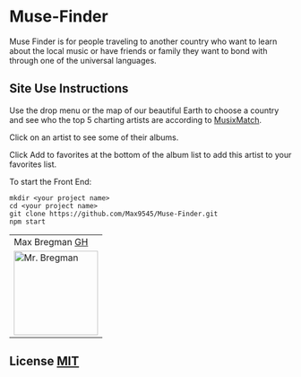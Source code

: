 # Muse-Finder

Muse Finder is for people traveling to another country who want to learn about the local music or have friends or family they want to bond with through one of the universal languages. 

## Site Use Instructions

Use the drop menu or the map of our beautiful Earth to choose a country and see who the top 5 charting artists are according to [MusixMatch](https://www.musixmatch.com/).

Click on an artist to see some of their albums.

Click Add to favorites at the bottom of the album list to add this artist to your favorites list.


To start the Front End:
```
mkdir <your project name>
cd <your project name>
git clone https://github.com/Max9545/Muse-Finder.git
npm start
```



<table>
    <tr>
        <td> Max Bregman <a href="https://github.com/Max9545">GH</td>
    </tr>
<td><img src="https://avatars.githubusercontent.com/u/67295227?s=460&u=ad5787c63676987806b88f2bf84a34b45a5a5e98&v=4" alt="Mr. Bregman"
 width="150" height="auto" /></td>
</table>



## License [MIT](https://choosealicense.com/licenses/mit/)
